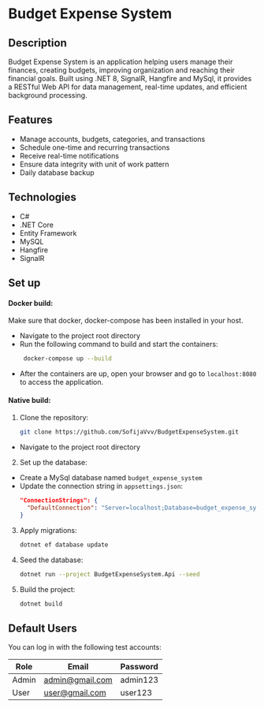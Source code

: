 
# Budget Expense System

## Description

Budget Expense System is an application helping users manage their finances, creating budgets, improving organization and reaching their financial goals. Built using .NET 8, SignalR, Hangfire and MySql, it provides a RESTful Web API for data management, real-time updates, and efficient background processing.

## Features

- Manage accounts, budgets, categories, and transactions
- Schedule one-time and recurring transactions
- Receive real-time notifications
- Ensure data integrity with unit of work pattern
- Daily database backup

## Technologies

- C#
- .NET Core
- Entity Framework 
- MySQL
- Hangfire
- SignalR

## Set up

#### Docker build:
Make sure that docker, docker-compose has been installed in your host.

- Navigate to the project root directory
- Run the following command to build and start the containers:
   ```sh
    docker-compose up --build
    ```
- After the containers are up, open your browser and go to `localhost:8080` to access the application.

#### Native build:
1. Clone the repository:
    ```sh
    git clone https://github.com/SofijaVvv/BudgetExpenseSystem.git
    ```
- Navigate to the project root directory

2. Set up the database:
- Create a MySql database named `budget_expense_system`
- Update the connection string in `appsettings.json`:
  ```json
  "ConnectionStrings": {
    "DefaultConnection": "Server=localhost;Database=budget_expense_system;User=root;Password=yourpassword;"
  }
  ```
3. Apply migrations:
    ```sh
    dotnet ef database update
    ```

4. Seed the database:
    ```sh
    dotnet run --project BudgetExpenseSystem.Api --seed
    ```
5. Build the project:
    ```sh
    dotnet build
    ```

## Default Users

You can log in with the following test accounts:

| Role  | Email            | Password |
|-------|----------------|----------|
| Admin | admin@gmail.com | admin123 |
| User  | user@gmail.com  | user123  |
